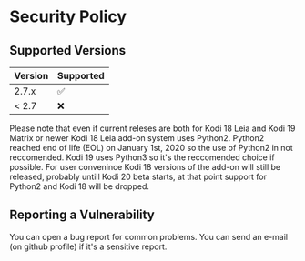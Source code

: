 # Security Policy

## Supported Versions

| Version | Supported          |
| ------- | ------------------ |
| 2.7.x   | :white_check_mark: |
| < 2.7   | :x:                |

Please note that even if current releses are both for Kodi 18 Leia and Kodi 19 Matrix or newer Kodi 18 Leia add-on system uses Python2.
Python2 reached end of life (EOL) on January 1st, 2020 so the use of Python2 in not reccomended.
Kodi 19 uses Python3 so it's the reccomended choice if possible.
For user convenince Kodi 18 versions of the add-on will still be released, probably untill Kodi 20 beta starts, at that point support for Python2 and Kodi 18 will be dropped.

## Reporting a Vulnerability

You can open a bug report for common problems. You can send an e-mail (on github profile) if it's a sensitive report.
